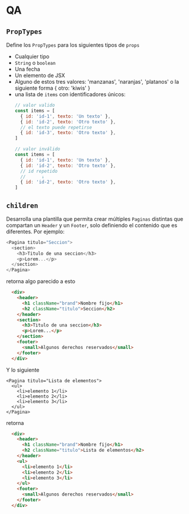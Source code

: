 # QA

## `PropTypes`
Define los `PropTypes` para los siguientes tipos de `props`

- Cualquier tipo
- `String` o `boolean`
- Una fecha
- Un elemento de JSX
- Alguno de estos tres valores: 'manzanas', 'naranjas', 'platanos' o la siguiente forma { otro: 'kiwis' }
- una lista de `items` con identificadores únicos:
  ```javascript
  // valor valido
  const items = [
    { id: 'id-1', texto: 'Un texto' },
    { id: 'id-2', texto: 'Otro texto' },
    // el texto puede repetirse
    { id: 'id-3', texto: 'Otro texto' },
  ]
  
  // valor inválido
  const items = [
    { id: 'id-1', texto: 'Un texto' },
    { id: 'id-2', texto: 'Otro texto' },
    // id repetido
    //      ↓
    { id: 'id-2', texto: 'Otro texto' },
  ]
  ```

## `children`

Desarrolla una plantilla que permita crear múltiples `Paginas` distintas que compartan un `Header` y un `Footer`, solo definiendo el contenido que es diferentes. Por ejemplo:
```javascript
<Pagina titulo="Seccion">
  <section>
    <h3>Titulo de una seccion</h3>
    <p>Lorem...</p>
  </section>
</Pagina>
```
retorna algo parecido a esto
```html
  <div>
    <header>
      <h1 className="brand">Nombre fijo</h1>
      <h2 className="titulo">Seccion</h2>
    </header>
    <section>
      <h3>Titulo de una seccion</h3>
      <p>Lorem...</p>
    </section>
    <footer>
      <small>Algunos derechos reservados</small>
    </footer>
  </div>
```
Y lo siguiente
```
<Pagina titulo="Lista de elementos">
  <ul>
    <li>elemento 1</li>
    <li>elemento 2</li>
    <li>elemento 3</li>
  </ul>
</Pagina>
```
retorna
```html
  <div>
    <header>
      <h1 className="brand">Nombre fijo</h1>
      <h2 className="titulo">Lista de elementos</h2>
    </header>
    <ul>
      <li>elemento 1</li>
      <li>elemento 2</li>
      <li>elemento 3</li>
    </ul>
    <footer>
      <small>Algunos derechos reservados</small>
    </footer>
  </div>
```